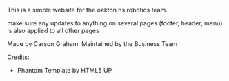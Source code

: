 This is a simple website for the oakton hs robotics team.

make sure any updates to anything on several pages (footer, header, menu) is also applied to all other pages

Made by Carson Graham. Maintained by the Business Team

Credits:
- Phantom Template by HTML5  UP
